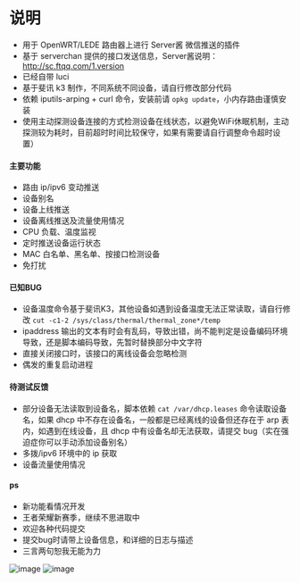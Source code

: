 # 说明
- 用于 OpenWRT/LEDE 路由器上进行 Server酱 微信推送的插件
- 基于 serverchan 提供的接口发送信息，Server酱说明：http://sc.ftqq.com/1.version
- 已经自带 luci
- 基于斐讯 k3 制作，不同系统不同设备，请自行修改部分代码
- 依赖 iputils-arping + curl 命令，安装前请 `opkg update`，小内存路由谨慎安装
- 使用主动探测设备连接的方式检测设备在线状态，以避免WiFi休眠机制，主动探测较为耗时，目前超时时间比较保守，如果有需要请自行调整命令超时设置）

#### 主要功能
- 路由 ip/ipv6 变动推送
- 设备别名
- 设备上线推送
- 设备离线推送及流量使用情况
- CPU 负载、温度监视
- 定时推送设备运行状态
- MAC 白名单、黑名单、按接口检测设备
- 免打扰

#### 已知BUG

- 设备温度命令基于斐讯K3，其他设备如遇到设备温度无法正常读取，请自行修改
`cut -c1-2 /sys/class/thermal/thermal_zone*/temp`
- ipaddress 输出的文本有时会有乱码，导致出错，尚不能判定是设备编码环境导致，还是脚本编码导致，先暂时替换部分中文字符
- 直接关闭接口时，该接口的离线设备会忽略检测
- 偶发的重复启动进程

#### 待测试反馈
- 部分设备无法读取到设备名，脚本依赖 `cat /var/dhcp.leases` 命令读取设备名，如果 dhcp 中不存在设备名，一般都是已经离线的设备但还存在于 arp 表内，如遇到在线设备，且 dhcp 中有设备名却无法获取，请提交 bug（实在强迫症你可以手动添加设备别名）
- 多拨/ipv6 环境中的 ip 获取
- 设备流量使用情况

#### ps

- 新功能看情况开发
- 王者荣耀新赛季，继续不思进取中
- 欢迎各种代码提交
- 提交bug时请带上设备信息，和详细的日志与描述
- 三言两句恕我无能为力

![image](https://github.com/tty228/Python-100-Days/blob/master/res/WeChat%E6%88%AA%E5%9C%96_20200111190113.png)
![image](https://github.com/tty228/Python-100-Days/blob/master/res/WeChat%E6%88%AA%E5%9C%96_20200111190912.png)

